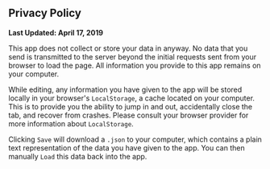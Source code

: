 ## Privacy Policy

__Last Updated: April 17, 2019__

This app does not collect or store your data in anyway. No data that you send is transmitted to the server beyond the initial requests sent from your browser to load the page. All information you provide to this app remains on your computer.

While editing, any information you have given to the app will be stored locally in your browser's `LocalStorage`, a cache located on your computer. This is to provide you the ability to jump in and out, accidentally close the tab, and recover from crashes. Please consult your browser provider for more information about `LocalStorage`.

Clicking `Save` will download a `.json` to your computer, which contains a plain text representation of the data you have given to the app. You can then manually `Load` this data back into the app.